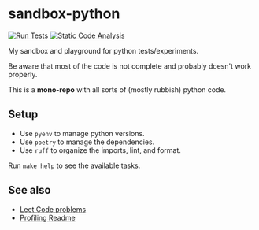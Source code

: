 # sandbox-python

[![Run Tests](https://github.com/jmetzz/playground-python/actions/workflows/run-tests.yml/badge.svg)](https://github.com/jmetzz/playground-python/actions/workflows/run-tests.yml)
[![Static Code Analysis](https://github.com/jmetzz/playground-python/actions/workflows/run-ruff.yml/badge.svg)](https://github.com/jmetzz/playground-python/actions/workflows/run-ruff.yml)

My sandbox and playground for python tests/experiments.

Be aware that most of the code is not complete and probably doesn't work properly.

This is a **mono-repo** with all sorts of (mostly rubbish) python code.

## Setup

- Use `pyenv` to manage python versions.
- Use `poetry` to manage the dependencies.
- Use `ruff` to organize the imports, lint, and format.

Run `make help` to see the available tasks.

## See also

* [Leet Code problems](LeetCode_Links.md)
* [Profiling Readme](./src/profiling/README.md)

